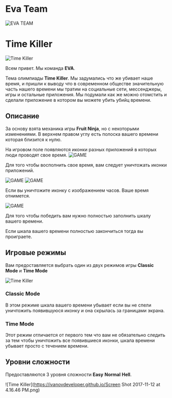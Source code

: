# Eva Team
![EVA TEAM](https://ivanovdeveloper.github.io/Eva%20logo.png)

# Time Killer
![Time Killer](https://ivanovdeveloper.github.io/Icon-180.png)

Всем привет. Мы команда **EVA**.

Тема олимпиады **Time Killer**. Мы задумались что же убивает наше время, и пришли к выводу что в современном обществе значительную часть нашего времени мы тратим на социальные сети, мессенджеры, игры и остальные приложения. Мы подумали как же можно отомстить и сделали приложение в котором вы можете убить убийц времени.

## Описание
За основу взята механика игры **Fruit Ninja**, но с некоторыми изменениями. В верхнем правом углу есть полоска вашего времени которая близится к нулю.

На игровом поле появляются иконки разных приложений в которых люди проводят свое время.
![GAME](https://ivanovdeveloper.github.io/game.png)

Для того чтобы восполнить свое время, вам следует уничтожать иконки приложений.

![GAME](https://ivanovdeveloper.github.io/i@3x.png) ![GAME](https://ivanovdeveloper.github.io/logo-facebook@3x.png)

Если вы уничтожите иконку с изображением часов. Ваше время отнимется.

![GAME](https://ivanovdeveloper.github.io/clock@3x.png)

Для того чтобы победить вам нужно полностью заполнить шкалу вашего времени.

Если шкала вашего времени полностью закончиться тогда вы проиграете.

## Игровые режимы
Вам предоставляется выбрать один из двух режимов игры **Classic Mode** и **Time Mode**

![Time Killer](https://ivanovdeveloper.github.io/Screen%20Shot%202017-11-12%20at%204.17.02%20PM.png)

### Classic Mode
В этом режиме шкала вашего времени убывает если вы не спели уничтожить появившуюся иконку и она скрылась за границами экрана.

### Time Mode
Этот режим отличается от первого тем что вам не обязательно следить за тем чтобы уничтожить все появившиеся иконки, шкала времени убывает просто с течением времени.

## Уровни сложности
Предоставляются 3 уровня сложности **Easy** **Normal** **Hell**. 

![Time Killer](https://ivanovdeveloper.github.io/Screen Shot 2017-11-12 at 4.16.46 PM.png)

